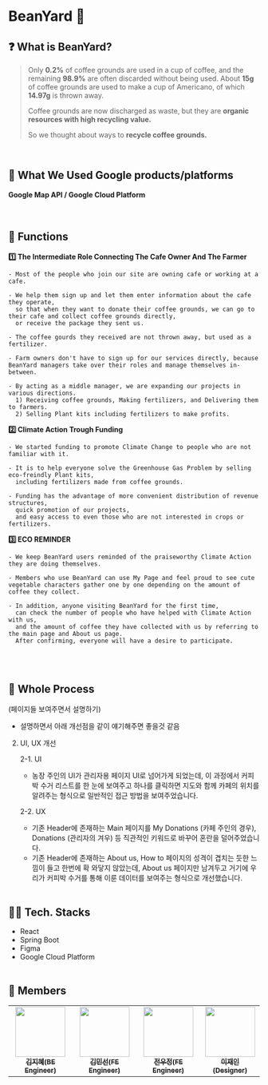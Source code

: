 # BeanYard 🌱

## ❓ What is BeanYard?
> Only **0.2%** of coffee grounds are used in a cup of coffee, and the remaining **98.9%** are often discarded without being used. About **15g** of coffee grounds are used to make a cup of Americano, of which **14.97g** is thrown away.
> 
> Coffee grounds are now discharged as waste, but they are **organic resources with high recycling value.**
> 
> So we thought about ways to **recycle coffee grounds.**
<br>

## 🍎 What We Used Google products/platforms 
 **Google Map API / Google Cloud Platform**
<br><br><br>

## :tomato: Functions
**1️⃣ The Intermediate Role Connecting The Cafe Owner And The Farmer**
    
    - Most of the people who join our site are owning cafe or working at a cafe.
    
    - We help them sign up and let them enter information about the cafe they operate,
      so that when they want to donate their coffee grounds, we can go to their cafe and collect coffee grounds directly,
      or receive the package they sent us.
      
    - The coffee gourds they received are not thrown away, but used as a fertilizer.
    
    - Farm owners don't have to sign up for our services directly, because BeanYard managers take over their roles and manage themselves in-between.
    
    - By acting as a middle manager, we are expanding our projects in various directions.
      1) Receiving coffee grounds, Making fertilizers, and Delivering them to farmers.
      2) Selling Plant kits including fertilizers to make profits.
 
**2️⃣ Climate Action Trough Funding**

    - We started funding to promote Climate Change to people who are not familiar with it.
    
    - It is to help everyone solve the Greenhouse Gas Problem by selling eco-freindly Plant kits,
      including fertilizers made from coffee grounds.
    
    - Funding has the advantage of more convenient distribution of revenue structures,
      quick promotion of our projects,
      and easy access to even those who are not interested in crops or fertilizers.

**3️⃣ ECO REMINDER**

    - We keep BeanYard users reminded of the praiseworthy Climate Action they are doing themselves.
    
    - Members who use BeanYard can use My Page and feel proud to see cute vegetable characters gather one by one depending on the amount of coffee they collect.
    
    - In addition, anyone visiting BeanYard for the first time,
      can check the number of people who have helped with Climate Action with us,
      and the amount of coffee they have collected with us by referring to the main page and About us page.
      After confirming, everyone will have a desire to participate.
<br><br>

## 🍉 Whole Process
(페이지들 보여주면서 설명하기)
+ 설명하면서 아래 개선점을 같이 얘기해주면 좋을것 같음
2. UI, UX 개선
    
    2-1. UI
    
    - 농장 주인의 UI가 관리자용 페이지 UI로 넘어가게 되었는데, 이 과정에서 커피박 수거 리스트를 한 눈에 보여주고 하나를 클릭하면 지도와 함께 카페의 위치를 알려주는 형식으로 일반적인 접근 방법을 보여주었습니다.
    
    2-2. UX
    
    - 기존 Header에 존재하는 Main 페이지를 My Donations (카페 주인의 경우), Donations (관리자의 겨우) 등 직관적인 키워드로 바꾸어 혼란을 덜어주었습니다.
    - 기존 Header에 존재하는 About us, How to 페이지의 성격이 겹치는 듯한 느낌이 들고 한번에 확 와닿지 않았는데, About us 페이지만 남겨두고 거기에 우리가 커피박 수거를 통해 이룬 데이터를 보여주는 형식으로 개선했습니다.
<br><br>

## 👩‍💻 Tech. Stacks
- React
- Spring Boot
- Figma
- Google Cloud Platform
<br><br>

## 🥳 Members
<table>
<tr>
    <td align="center"><a href="https://github.com/asd3638"><img src="https://github.com/asd3638.png" width="100px;" alt=""/><br /><sub><b>김지혜(BE Engineer)</b></sub></a><br /></td>
    <td align="center"><a href="https://github.com/k12ms26"><img src="https://github.com/k12ms26.png" width="100px;" alt=""/><br /><sub><b>김민선(FE Engineer)</b></sub></a><br /></td>
    <td align="center"><a href="https://github.com/Woojung0618"><img src="https://github.com/Woojung0618.png" width="100px;" alt=""/><br /><sub><b>전우정(FE Engineer)</b></sub></a><br /></td>
    <td align="center"><a href="https://github.com/leeejaaane"><img src="https://github.com/leeejaaane.png" width="100px;" alt=""/><br /><sub><b>이재인(Designer)</b></sub></a><br /></td>
<tr>
</table>
